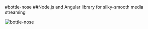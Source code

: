 #bottle-nose
##Node.js and Angular library for silky-smooth media streaming

![bottle-nose](http://images.clipartpanda.com/bottlenose-dolphin-clipart-delphin_clip_art_preview.jpg  "bottle-nose logo")

